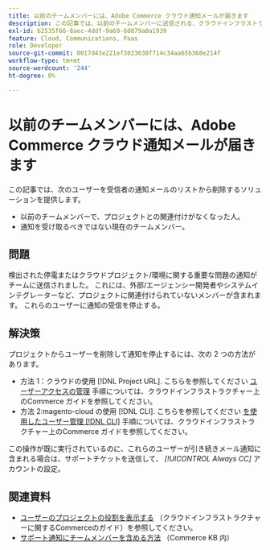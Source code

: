 ```yaml
---
title: 以前のチームメンバーには、Adobe Commerce クラウド通知メールが届きます
description: この記事では、以前のチームメンバーに送信される、クラウドインフラストラクチャ上のAdobe Commerceの通知メールに対するソリューションを説明します。
exl-id: b2535f66-8aec-4ddf-9a69-60879a0a1939
feature: Cloud, Communications, Paas
role: Developer
source-git-commit: 0017d43e221ef3023630f714c34aa65b368e214f
workflow-type: tm+mt
source-wordcount: '244'
ht-degree: 0%

---
```


# 以前のチームメンバーには、Adobe Commerce クラウド通知メールが届きます

この記事では、次のユーザーを受信者の通知メールのリストから削除するソリューションを提供します。
* 以前のチームメンバーで、プロジェクトとの関連付けがなくなった人。
* 通知を受け取るべきではない現在のチームメンバー。

## 問題

検出された停電またはクラウドプロジェクト/環境に関する重要な問題の通知がチームに送信されました。 これには、外部/エージェンシー開発者やシステムインテグレーターなど、プロジェクトに関連付けられていないメンバーが含まれます。 これらのユーザーに通知の受信を停止する。

## 解決策

プロジェクトからユーザーを削除して通知を停止するには、次の 2 つの方法があります。

* 方法 1：クラウドの使用 [!DNL Project URL]. こちらを参照してください [ユーザーアクセスの管理](https://experienceleague.adobe.com/docs/commerce-cloud-service/user-guide/project/user-access.html) 手順については、クラウドインフラストラクチャー上のCommerce ガイドを参照してください。
* 方法 2:magento-cloud の使用 [!DNL CLI]. こちらを参照してください [を使用したユーザー管理 [!DNL CLI]](https://experienceleague.adobe.com/docs/commerce-cloud-service/user-guide/project/user-access.html#manage-users-with-the-cli) 手順については、クラウドインフラストラクチャー上のCommerce ガイドを参照してください。

この操作が既に実行されているのに、これらのユーザーが引き続きメール通知に含まれる場合は、サポートチケットを送信して、 *[!UICONTROL Always CC]* アカウントの設定。

## 関連資料

* [ユーザーのプロジェクトの役割を表示する](https://experienceleague.adobe.com/docs/commerce-cloud-service/user-guide/project/user-access.html#view-a-user&#39;s-project-role) （クラウドインフラストラクチャーに関するCommerceのガイド）を参照してください。
* [サポート通知にチームメンバーを含める方法](https://experienceleague.adobe.com/docs/commerce-knowledge-base/kb/how-to/how-to-include-a-team-member-in-support-notifications.html) （Commerce KB 内）
